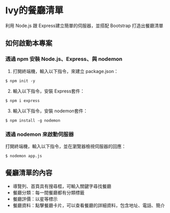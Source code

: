 # Ivy的餐廳清單

利用 Node.js 跟 Express建立簡單的伺服器，並搭配 Bootstrap 打造出餐廳清單

## 如何啟動本專案

### 透過 npm 安裝 Node.js、Express、與 nodemon

1. 打開終端機，輸入以下指令，來建立 package.json：
```
$ npm init -y
```

2. 輸入以下指令，安裝 Express套件：
```
$ npm i express
```

3. 輸入以下指令，安裝 nodemon套件：
```
$ npm install -g nodemon
```

### 透過 nodemon 來啟動伺服器

打開終端機，輸入以下指令，並在瀏覽器檢視伺服器的回應：
```
$ nodemon app.js
```

## 餐廳清單的內容

* 導覽列、首頁具有搜尋框，可輸入關鍵字尋找餐廳
* 餐廳分類：每一間餐廳都有分類標籤
* 餐廳評價：以星等標示
* 餐廳資料：點擊餐廳卡片，可以查看餐廳的詳細資料，包含地址、電話、簡介
